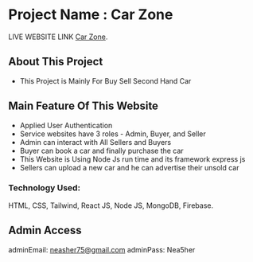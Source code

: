 # Project Name : Car Zone

LIVE WEBSITE LINK [Car Zone](https://car-zone-f6b1a.web.app/).

## About This Project
- This Project is Mainly For Buy Sell Second Hand Car

## Main Feature Of This Website 
- Applied User Authentication
- Service websites have 3 roles - Admin, Buyer, and Seller
- Admin can interact with All Sellers and Buyers
- Buyer can book a car and finally purchase the car
- This Website is Using Node Js run time and its framework express js 
- Sellers can upload a new car and he can advertise their unsold car

### Technology Used:
HTML, CSS, Tailwind, React JS, Node JS, MongoDB, Firebase.

## Admin Access
adminEmail: neasher75@gmail.com
adminPass: Nea5her
